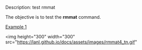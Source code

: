 Description: test rmmat

The objective is to test the **rmmat** command.

[Example 1](description_rmmat.md)


<img height="300" width="300" src="https://lanl.github.io/docs/assets/images/rmmat4_tn.gif" 
